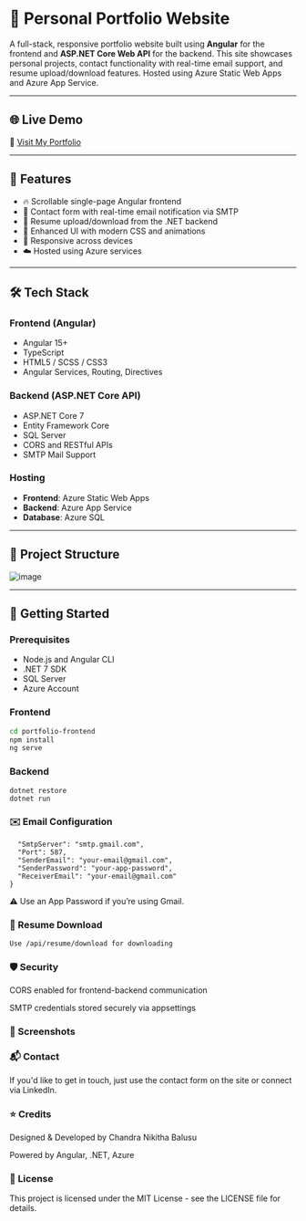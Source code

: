 # 💼 Personal Portfolio Website

A full-stack, responsive portfolio website built using **Angular** for the frontend and **ASP.NET Core Web API** for the backend. This site showcases personal projects, contact functionality with real-time email support, and resume upload/download features. Hosted using Azure Static Web Apps and Azure App Service.

---

## 🌐 Live Demo

🔗 [Visit My Portfolio](https://your-live-link.com)

---

## 🧩 Features

- 🔥 Scrollable single-page Angular frontend
- 💬 Contact form with real-time email notification via SMTP
- 📄 Resume upload/download from the .NET backend
- 💅 Enhanced UI with modern CSS and animations
- 📱 Responsive across devices
- ☁️ Hosted using Azure services

---

## 🛠️ Tech Stack

### Frontend (Angular)
- Angular 15+
- TypeScript
- HTML5 / SCSS / CSS3
- Angular Services, Routing, Directives

### Backend (ASP.NET Core API)
- ASP.NET Core 7
- Entity Framework Core
- SQL Server
- CORS and RESTful APIs
- SMTP Mail Support

### Hosting
- **Frontend**: Azure Static Web Apps
- **Backend**: Azure App Service
- **Database**: Azure SQL

---

## 📂 Project Structure

![image](https://github.com/user-attachments/assets/e4e5effa-d75c-4d49-9423-3989f006404f)


---

## 🚀 Getting Started

### Prerequisites
- Node.js and Angular CLI
- .NET 7 SDK
- SQL Server
- Azure Account

### Frontend

```bash
cd portfolio-frontend
npm install
ng serve
```

### Backend

```cd PortfolioAPI
dotnet restore
dotnet run
```

### ✉️ Email Configuration

```"EmailSettings": {
  "SmtpServer": "smtp.gmail.com",
  "Port": 587,
  "SenderEmail": "your-email@gmail.com",
  "SenderPassword": "your-app-password",
  "ReceiverEmail": "your-email@gmail.com"
}
```

⚠️ Use an App Password if you’re using Gmail.

### 📄 Resume Download

```
Use /api/resume/download for downloading
```

### 🛡️ Security

CORS enabled for frontend-backend communication

SMTP credentials stored securely via appsettings

### 📸 Screenshots

### 📬 Contact

If you'd like to get in touch, just use the contact form on the site or connect via LinkedIn.

### ⭐ Credits

Designed & Developed by Chandra Nikitha Balusu

Powered by Angular, .NET, Azure

### 📃 License

This project is licensed under the MIT License - see the LICENSE file for details.
